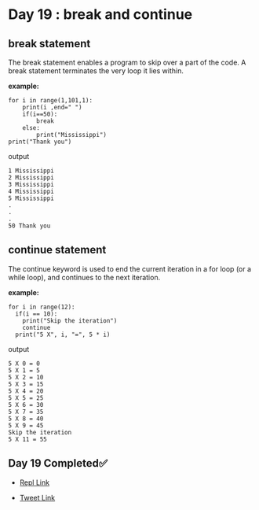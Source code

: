 # Day 19 : break and continue

## break statement

The break statement enables a program to skip over a part of the code. A break statement terminates the very loop it lies within.

**example:**

```
for i in range(1,101,1):
    print(i ,end=" ")
    if(i==50):
        break
    else:
        print("Mississippi")
print("Thank you")
```

output
```
1 Mississippi
2 Mississippi
3 Mississippi
4 Mississippi
5 Mississippi
.
.
.
50 Thank you
```

## continue statement

The continue keyword is used to end the current iteration in a for loop (or a while loop), and continues to the next iteration.


**example:**

```
for i in range(12):
  if(i == 10):
    print("Skip the iteration")
    continue
  print("5 X", i, "=", 5 * i)
```
  
output
  
```
5 X 0 = 0
5 X 1 = 5
5 X 2 = 10
5 X 3 = 15
5 X 4 = 20
5 X 5 = 25
5 X 6 = 30
5 X 7 = 35
5 X 8 = 40
5 X 9 = 45
Skip the iteration
5 X 11 = 55
```

## Day 19 Completed✅ 

* [Repl Link](https://replit.com/@kishanrajput23/19-Day-19-break-and-continue)

* [Tweet Link](https://twitter.com/kishan_rajput23/status/1603783426985058306?s=20&t=fH4Y-ZvF35YX8D-7MT3f8Q)
